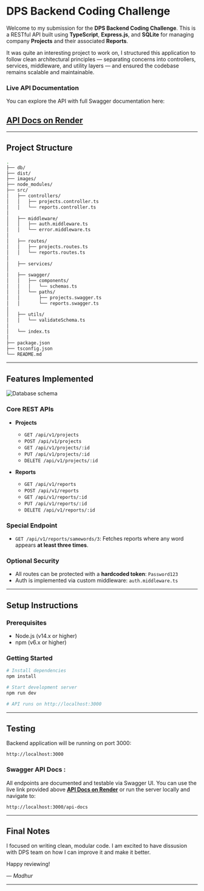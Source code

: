 # DPS Backend Coding Challenge

Welcome to my submission for the **DPS Backend Coding Challenge**. This is a RESTful API built using **TypeScript**, **Express.js**, and **SQLite** for managing company **Projects** and their associated **Reports**.

It was quite an interesting project to work on, I structured this application to follow clean architectural principles — separating concerns into controllers, services, middleware, and utility layers — and ensured the codebase remains scalable and maintainable.

###  Live API Documentation

You can explore the API with full Swagger documentation here:

## **[API Docs on Render](https://dps-expressjs-challenge-h09j.onrender.com/api-docs/)**

---

## Project Structure

```bash
.
├── db/                                
├── dist/                              
├── images/                            
├── node_modules/
├── src/
│   ├── controllers/                   
│   │   ├── projects.controller.ts
│   │   └── reports.controller.ts
│
│   ├── middleware/                   
│   │   ├── auth.middleware.ts
│   │   └── error.middleware.ts
│
│   ├── routes/                        
│   │   ├── projects.routes.ts
│   │   └── reports.routes.ts
│
│   ├── services/                     
│
│   ├── swagger/                       
│   │   ├── components/
│   │   │   └── schemas.ts
│   │   └── paths/
│   │       ├── projects.swagger.ts
│   │       └── reports.swagger.ts
│
│   ├── utils/                         
│   │   └── validateSchema.ts
│
│   └── index.ts                       
│
├── package.json
├── tsconfig.json
└── README.md
```

---

## Features Implemented

![Database schema](images/database_schema.png)

### Core REST APIs

-   **Projects**

    -   `GET /api/v1/projects`
    -   `POST /api/v1/projects`
    -   `GET /api/v1/projects/:id`
    -   `PUT /api/v1/projects/:id`
    -   `DELETE /api/v1/projects/:id`

-   **Reports**

    -   `GET /api/v1/reports`
    -   `POST /api/v1/reports`
    -   `GET /api/v1/reports/:id`
    -   `PUT /api/v1/reports/:id`
    -   `DELETE /api/v1/reports/:id`

### Special Endpoint

-   `GET /api/v1/reports/samewords/3`: Fetches reports where any word appears **at least three times**.

### Optional Security

-   All routes can be protected with a **hardcoded token**: `Password123`
-   Auth is implemented via custom middleware: `auth.middleware.ts`

---

##  Setup Instructions

### Prerequisites

-   Node.js (v14.x or higher)
-   npm (v6.x or higher)

### Getting Started

```bash
# Install dependencies
npm install

# Start development server
npm run dev

# API runs on http://localhost:3000
```

---

## Testing

Backend application will be running on port 3000:

```
http://localhost:3000
```

### Swagger API Docs :

All endpoints are documented and testable via Swagger UI. You can use the live link provided above **[API Docs on Render](https://dps-expressjs-challenge-h09j.onrender.com/api-docs/)** or run the server locally and navigate to:

```
http://localhost:3000/api-docs
```

---

## Final Notes

I focused on writing clean, modular code. I am excited to have dissusion with DPS team on how I can improve it and make it better.

Happy reviewing!

— _Madhur_

---

